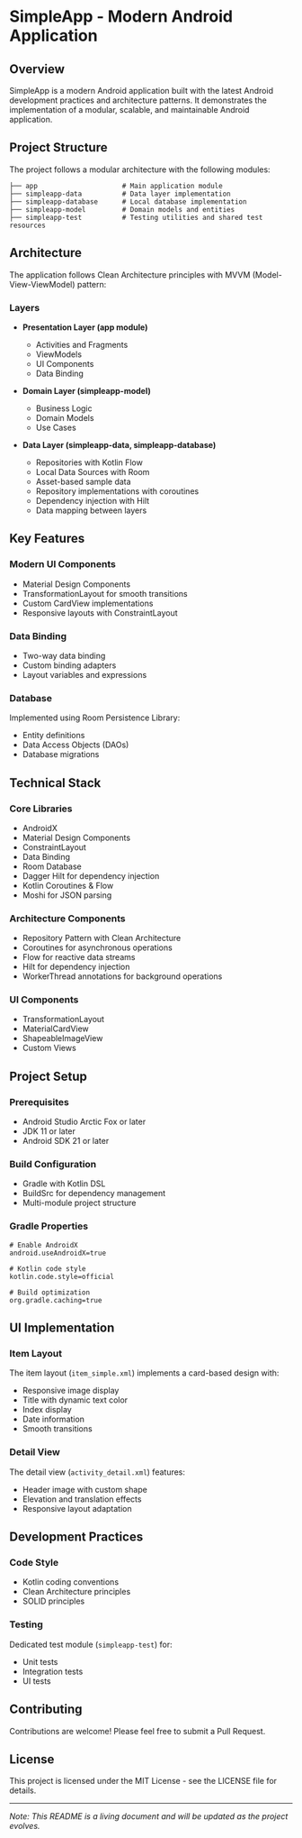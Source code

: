 # SimpleApp - Modern Android Application

## Overview
SimpleApp is a modern Android application built with the latest Android development practices and architecture patterns. It demonstrates the implementation of a modular, scalable, and maintainable Android application.

## Project Structure
The project follows a modular architecture with the following modules:

```
├── app                     # Main application module
├── simpleapp-data          # Data layer implementation
├── simpleapp-database      # Local database implementation
├── simpleapp-model         # Domain models and entities
├── simpleapp-test          # Testing utilities and shared test resources
```

## Architecture
The application follows Clean Architecture principles with MVVM (Model-View-ViewModel) pattern:

### Layers
- **Presentation Layer (app module)**
  - Activities and Fragments
  - ViewModels
  - UI Components
  - Data Binding

- **Domain Layer (simpleapp-model)**
  - Business Logic
  - Domain Models
  - Use Cases

- **Data Layer (simpleapp-data, simpleapp-database)**
  - Repositories with Kotlin Flow
  - Local Data Sources with Room
  - Asset-based sample data
  - Repository implementations with coroutines
  - Dependency injection with Hilt
  - Data mapping between layers

## Key Features

### Modern UI Components
- Material Design Components
- TransformationLayout for smooth transitions
- Custom CardView implementations
- Responsive layouts with ConstraintLayout

### Data Binding
- Two-way data binding
- Custom binding adapters
- Layout variables and expressions

### Database
Implemented using Room Persistence Library:
- Entity definitions
- Data Access Objects (DAOs)
- Database migrations

## Technical Stack

### Core Libraries
- AndroidX
- Material Design Components
- ConstraintLayout
- Data Binding
- Room Database
- Dagger Hilt for dependency injection
- Kotlin Coroutines & Flow
- Moshi for JSON parsing

### Architecture Components
- Repository Pattern with Clean Architecture
- Coroutines for asynchronous operations
- Flow for reactive data streams
- Hilt for dependency injection
- WorkerThread annotations for background operations

### UI Components
- TransformationLayout
- MaterialCardView
- ShapeableImageView
- Custom Views

## Project Setup

### Prerequisites
- Android Studio Arctic Fox or later
- JDK 11 or later
- Android SDK 21 or later

### Build Configuration
- Gradle with Kotlin DSL
- BuildSrc for dependency management
- Multi-module project structure

### Gradle Properties
```properties
# Enable AndroidX
android.useAndroidX=true

# Kotlin code style
kotlin.code.style=official

# Build optimization
org.gradle.caching=true
```

## UI Implementation

### Item Layout
The item layout (`item_simple.xml`) implements a card-based design with:
- Responsive image display
- Title with dynamic text color
- Index display
- Date information
- Smooth transitions

### Detail View
The detail view (`activity_detail.xml`) features:
- Header image with custom shape
- Elevation and translation effects
- Responsive layout adaptation

## Development Practices

### Code Style
- Kotlin coding conventions
- Clean Architecture principles
- SOLID principles

### Testing
Dedicated test module (`simpleapp-test`) for:
- Unit tests
- Integration tests
- UI tests

## Contributing
Contributions are welcome! Please feel free to submit a Pull Request.

## License
This project is licensed under the MIT License - see the LICENSE file for details.

---

*Note: This README is a living document and will be updated as the project evolves.*